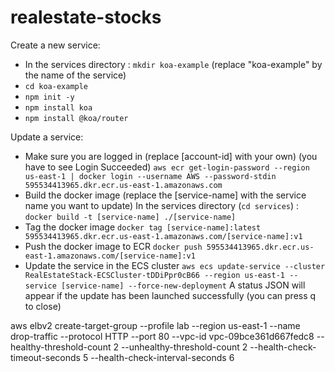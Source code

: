 # realestate-stocks

Create a new service:
- In the services directory : `mkdir koa-example` (replace "koa-example" by the name of the service)
- `cd koa-example`
- `npm init -y`
- `npm install koa`
- `npm install @koa/router`


Update a service:
- Make sure you are logged in (replace [account-id] with your own) (you have to see Login Succeeded)
`aws ecr get-login-password --region us-east-1 | docker login --username AWS --password-stdin 595534413965.dkr.ecr.us-east-1.amazonaws.com`
- Build the docker image (replace the [service-name] with the service name you want to update)
In the services directory (`cd services`) : `docker build -t [service-name] ./[service-name]`
- Tag the docker image 
`docker tag [service-name]:latest 595534413965.dkr.ecr.us-east-1.amazonaws.com/[service-name]:v1`
- Push the docker image to ECR
`docker push 595534413965.dkr.ecr.us-east-1.amazonaws.com/[service-name]:v1`
- Update the service in the ECS cluster
`aws ecs update-service --cluster RealEstateStack-ECSCluster-tDDiPpr0cB66 --region us-east-1 --service [service-name] --force-new-deployment`
A status JSON will appear if the update has been launched successfully (you can press q to close)

aws elbv2 create-target-group --profile lab --region us-east-1 --name drop-traffic --protocol HTTP --port 80 --vpc-id vpc-09bce361d667fedc8 --healthy-threshold-count 2 --unhealthy-threshold-count 2 --health-check-timeout-seconds 5 --health-check-interval-seconds 6
